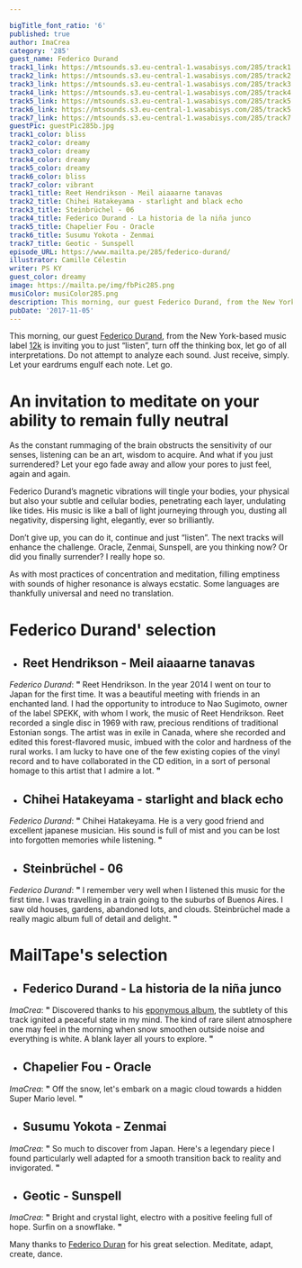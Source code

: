 ```yaml
---

bigTitle_font_ratio: '6'
published: true
author: ImaCrea
category: '285'
guest_name: Federico Durand
track1_link: https://mtsounds.s3.eu-central-1.wasabisys.com/285/track1.mp3
track2_link: https://mtsounds.s3.eu-central-1.wasabisys.com/285/track2.mp3
track3_link: https://mtsounds.s3.eu-central-1.wasabisys.com/285/track3.mp3
track4_link: https://mtsounds.s3.eu-central-1.wasabisys.com/285/track4.mp3
track5_link: https://mtsounds.s3.eu-central-1.wasabisys.com/285/track5.mp3
track6_link: https://mtsounds.s3.eu-central-1.wasabisys.com/285/track5.mp3
track7_link: https://mtsounds.s3.eu-central-1.wasabisys.com/285/track7.mp3
guestPic: guestPic285b.jpg
track1_color: bliss
track2_color: dreamy
track3_color: dreamy
track4_color: dreamy
track5_color: dreamy
track6_color: bliss
track7_color: vibrant
track1_title: Reet Hendrikson - Meil aiaaarne tanavas
track2_title: Chihei Hatakeyama - starlight and black echo
track3_title: Steinbrüchel - 06
track4_title: Federico Durand - La historia de la niña junco
track5_title: Chapelier Fou - Oracle
track6_title: Susumu Yokota - Zenmai
track7_title: Geotic - Sunspell
episode_URL: https://www.mailta.pe/285/federico-durand/
illustrator: Camille Célestin
writer: PS KY
guest_color: dreamy
image: https://mailta.pe/img/fbPic285.png
musiColor: musiColor285.png
description: This morning, our guest Federico Durand, from the New York-based music label 12k is inviting you to just “listen”, turn off the thinking box, let go of all interpretations. Do not attempt to analyze each sound. Just receive, simply. Let your eardrums engulf each note. Let go.
pubDate: '2017-11-05'
---
```

This morning, our guest [Federico Durand](https://federicodurand.bandcamp.com/), from the New York-based music label [12k](http://www.12k.com/about/) is inviting you to just “listen”, turn off the thinking box, let go of all interpretations. Do not attempt to analyze each sound. Just receive, simply. Let your eardrums engulf each note. Let go.

# An invitation to meditate on your ability to remain fully neutral
As the constant rummaging of the brain obstructs the sensitivity of our senses, listening can be an art, wisdom to acquire. And what if you just surrendered? Let your ego fade away and allow your pores to just feel, again and again.

Federico Durand’s magnetic vibrations will tingle your bodies, your physical but also your subtle and cellular bodies, penetrating each layer, undulating like tides. His music is like a ball of light journeying through you, dusting all negativity, dispersing light, elegantly, ever so brilliantly.

Don’t give up, you can do it, continue and just “listen”. The next tracks will enhance the challenge. Oracle, Zenmai, Sunspell, are you thinking now? Or did you finally surrender? I really hope so.

As with most practices of concentration and meditation, filling emptiness with sounds of higher resonance is always ecstatic. Some languages are thankfully universal and need no translation.

# **Federico Durand' selection**

+ ## Reet Hendrikson - Meil aiaaarne tanavas
_Federico Durand_: **"** Reet Hendrikson. In the year 2014 I went on tour to Japan for the first time. It was a beautiful meeting with friends in an enchanted land. I had the opportunity to introduce to Nao Sugimoto, owner of the label SPEKK, with whom I work, the music of Reet Hendrikson. Reet recorded a single disc in 1969 with raw, precious renditions of traditional Estonian songs. The artist was in exile in Canada, where she recorded and edited this forest-flavored music, imbued with the color and hardness of the rural works. I am lucky to have one of the few existing copies of the vinyl record and to have collaborated in the CD edition, in a sort of personal homage to this artist that I admire a lot. **"** 

+ ## Chihei Hatakeyama - starlight and black echo
_Federico Durand_: **"** Chihei Hatakeyama. He is a very good friend and excellent japanese musician. His sound is full of mist and you can be lost into forgotten memories while listening. **"** 

+ ## Steinbrüchel - 06
_Federico Durand_: **"** I remember very well when I listened this music for the first time. I was travelling in a train going to the suburbs of Buenos Aires. I saw old houses, gardens, abandoned lots, and clouds. Steinbrüchel made a really magic album full of detail and delight. **"** 


# MailTape's selection

+ ## Federico Durand - La historia de la niña junco
_ImaCrea_: **"** Discovered thanks to his [eponymous album](https://12kmusic.bandcamp.com/album/la-ni-a-junco), the subtlety of this track ignited a peaceful state in my mind. The kind of rare silent atmosphere one may feel in the morning when snow smoothen outside noise and everything is white. A blank layer all yours to explore. **"** 

+ ## Chapelier Fou - Oracle
_ImaCrea_: **"** Off the snow, let's embark on a magic cloud towards a hidden Super Mario level. **"** 

+ ## Susumu Yokota - Zenmai
_ImaCrea_: **"** So much to discover from Japan. Here's a legendary piece I found particularly well adapted for a smooth transition back to reality and invigorated. **"** 

+ ## Geotic - Sunspell
_ImaCrea_: **"** Bright and crystal light, electro with a positive feeling full of hope. Surfin on a snowflake. **"** 


Many thanks to [Federico Duran](https://federicodurand.bandcamp.com/) for his great selection. Meditate, adapt, create, dance.
